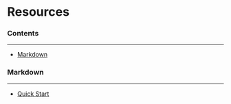 # Resources

### Contents

***

* [Markdown](#markdown)

### Markdown

***

* [Quick Start](./markdown/quick-start.md "Link to Markdown Quick Start")

